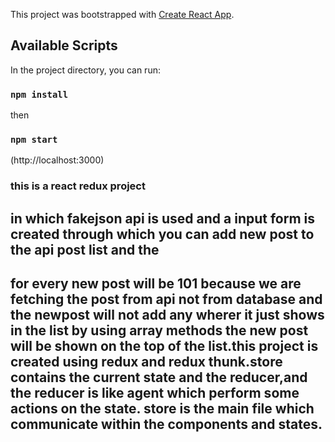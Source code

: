 This project was bootstrapped with [Create React App](https://github.com/facebook/create-react-app).

## Available Scripts

In the project directory, you can run:
### `npm install`
then 
### `npm start`
(http://localhost:3000)

### this is a react redux project 
## in which fakejson api is used and a input form is created through which you can add new post to the api post list and the 
## for every new post will be 101  because we are fetching the post from api not from database and the newpost will not add any wherer it just shows in the list by using array methods the new post will be shown on the top of the list.this project is created using redux and redux thunk.store contains the current state and the reducer,and the reducer is like agent which perform some actions on the state. store is the main file which communicate within the components and states.

